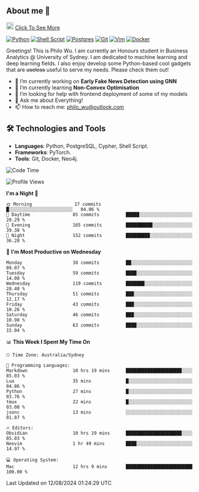 ## About me 🤗

<a href="#"><img src="https://media.giphy.com/media/hvRJCLFzcasrR4ia7z/giphy.gif" width="20px" height="20px"></a> [Click To See More](https://codeboyphilo.github.io)

[![Python](https://img.shields.io/badge/python-3670A0?style=for-the-badge&logo=python&logoColor=ffdd54)](#)
[![Shell Script](https://img.shields.io/badge/shell_script-%23121011.svg?style=for-the-badge&logo=gnu-bash&logoColor=white)](#)
[![Postgres](https://img.shields.io/badge/postgres-%23316192.svg?style=for-the-badge&logo=postgresql&logoColor=white)](#)
[![Git](https://img.shields.io/badge/git-%23F05033.svg?style=for-the-badge&logo=git&logoColor=white)](#)
[![Vim](https://img.shields.io/badge/VIM-%2311AB00.svg?style=for-the-badge&logo=vim&logoColor=white)](#)
[![Docker](https://img.shields.io/badge/docker-%230db7ed.svg?style=for-the-badge&logo=docker&logoColor=white)](#)

Greetings! This is Philo Wu. I am currently an Honours student in Business Analytics \@ University of Sydney. I am dedicated to machine learning and deep learning fields. I also enjoy develop some Python-based cool gadgets that are ~~useless~~ useful to serve my needs. Please check them out!

- 🔭 I’m currently working on **Early Fake News Detection using GNN**
- 🌱 I’m currently learning **Non-Convex Optimisation**
- 🤔 I’m looking for help with frontend deployment of some of my models
- 💬 Ask me about Everything!
- 📫 How to reach me: philo_wu@outlook.com

## 🛠 Technologies and Tools
- **Languages**: Python, PostgreSQL, Cypher, Shell Script.
- **Frameworks**: PyTorch.
- **Tools**: Git, Docker, Neo4j.

<!--START_SECTION:waka-->
![Code Time](http://img.shields.io/badge/Code%20Time-375%20hrs%2054%20mins-blue)

![Profile Views](http://img.shields.io/badge/Profile%20Views-0-blue)

**I'm a Night 🦉** 

```text
🌞 Morning                17 commits          █░░░░░░░░░░░░░░░░░░░░░░░░   04.06 % 
🌆 Daytime                85 commits          █████░░░░░░░░░░░░░░░░░░░░   20.29 % 
🌃 Evening                165 commits         ██████████░░░░░░░░░░░░░░░   39.38 % 
🌙 Night                  152 commits         █████████░░░░░░░░░░░░░░░░   36.28 % 
```
📅 **I'm Most Productive on Wednesday** 

```text
Monday                   38 commits          ██░░░░░░░░░░░░░░░░░░░░░░░   09.07 % 
Tuesday                  59 commits          ████░░░░░░░░░░░░░░░░░░░░░   14.08 % 
Wednesday                119 commits         ███████░░░░░░░░░░░░░░░░░░   28.40 % 
Thursday                 51 commits          ███░░░░░░░░░░░░░░░░░░░░░░   12.17 % 
Friday                   43 commits          ███░░░░░░░░░░░░░░░░░░░░░░   10.26 % 
Saturday                 46 commits          ███░░░░░░░░░░░░░░░░░░░░░░   10.98 % 
Sunday                   63 commits          ████░░░░░░░░░░░░░░░░░░░░░   15.04 % 
```


📊 **This Week I Spent My Time On** 

```text
🕑︎ Time Zone: Australia/Sydney

💬 Programming Languages: 
Markdown                 10 hrs 19 mins      █████████████████████░░░░   85.03 % 
Lua                      35 mins             █░░░░░░░░░░░░░░░░░░░░░░░░   04.86 % 
Python                   27 mins             █░░░░░░░░░░░░░░░░░░░░░░░░   03.76 % 
tmux                     22 mins             █░░░░░░░░░░░░░░░░░░░░░░░░   03.08 % 
jsonc                    13 mins             ░░░░░░░░░░░░░░░░░░░░░░░░░   01.87 % 

🔥 Editors: 
Obsidian                 10 hrs 19 mins      █████████████████████░░░░   85.03 % 
Neovim                   1 hr 49 mins        ████░░░░░░░░░░░░░░░░░░░░░   14.97 % 

💻 Operating System: 
Mac                      12 hrs 9 mins       █████████████████████████   100.00 % 
```


 Last Updated on 12/08/2024 01:24:29 UTC
<!--END_SECTION:waka-->
